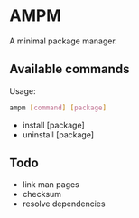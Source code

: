 # AMPM

A minimal package manager.

## Available commands

Usage:

```bash
ampm [command] [package]
```

- install [package]
- uninstall [package]

## Todo

- link man pages
- checksum
- resolve dependencies
